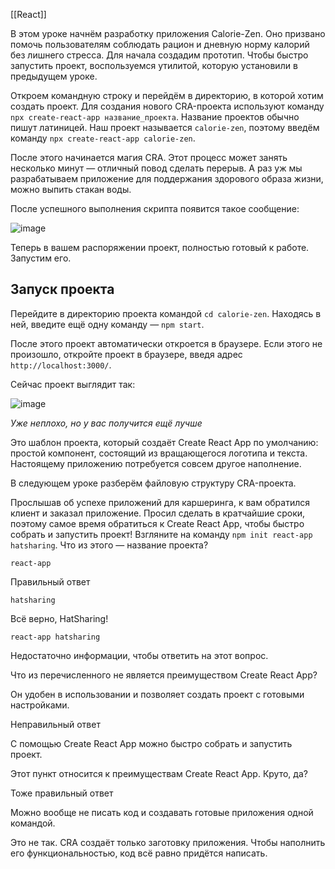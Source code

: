 [[React]]

В этом уроке начнём разработку приложения Calorie-Zen. Оно призвано помочь пользователям соблюдать рацион и дневную норму калорий без лишнего стресса. Для начала создадим прототип. Чтобы быстро запустить проект, воспользуемся утилитой, которую установили в предыдущем уроке.

Откроем командную строку и перейдём в директорию, в которой хотим создать проект. Для создания нового CRA-проекта используют команду `npx create-react-app название_проекта`. Название проектов обычно пишут латиницей. Наш проект называется `calorie-zen`, поэтому введём команду `npx create-react-app calorie-zen`.

После этого начинается магия CRA. Этот процесс может занять несколько минут — отличный повод сделать перерыв. А раз уж мы разрабатываем приложение для поддержания здорового образа жизни, можно выпить стакан воды.

После успешного выполнения скрипта появится такое сообщение:

![image](https://pictures.s3.yandex.net/resources/Screen_Shot_2020-07-06_at_10.19.54_AM_1594403136.png)

Теперь в вашем распоряжении проект, полностью готовый к работе. Запустим его.

## Запуск проекта

Перейдите в директорию проекта командой `cd calorie-zen`. Находясь в ней, введите ещё одну команду — `npm start`.

После этого проект автоматически откроется в браузере. Если этого не произошло, откройте проект в браузере, введя адрес `http://localhost:3000/`.

Сейчас проект выглядит так:

![image](https://pictures.s3.yandex.net/resources/default-create-react-app_1594403161.png)

_Уже неплохо, но у вас получится ещё лучше_

Это шаблон проекта, который создаёт Create React App по умолчанию: простой компонент, состоящий из вращающегося логотипа и текста. Настоящему приложению потребуется совсем другое наполнение.

В следующем уроке разберём файловую структуру CRA-проекта.

Прослышав об успехе приложений для каршеринга, к вам обратился клиент и заказал приложение. Просил сделать в кратчайшие сроки, поэтому самое время обратиться к Create React App, чтобы быстро собрать и запустить проект! Взгляните на команду `npm init react-app hatsharing`. Что из этого — название проекта?

`react-app`

Правильный ответ

`hatsharing`

Всё верно, HatSharing!

`react-app hatsharing`

Недостаточно информации, чтобы ответить на этот вопрос.

Что из перечисленного не является преимуществом Create React App?

Он удобен в использовании и позволяет создать проект с готовыми настройками.

Неправильный ответ

С помощью Create React App можно быстро собрать и запустить проект.

Этот пункт относится к преимуществам Create React App. Круто, да?

Тоже правильный ответ

Можно вообще не писать код и создавать готовые приложения одной командой.

Это не так. CRA создаёт только заготовку приложения. Чтобы наполнить его функциональностью, код всё равно придётся написать.